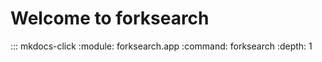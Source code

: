 # Welcome to forksearch

::: mkdocs-click
    :module: forksearch.app
    :command: forksearch
    :depth: 1

